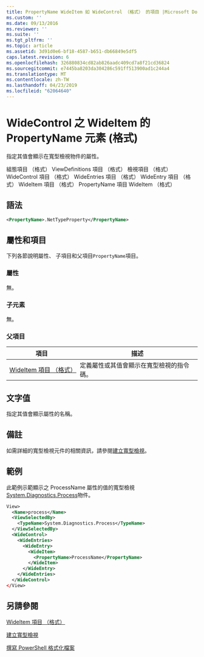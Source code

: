 ```yaml
---
title: PropertyName WideItem 如 WideControl （格式） 的項目 |Microsoft Docs
ms.custom: ''
ms.date: 09/13/2016
ms.reviewer: ''
ms.suite: ''
ms.tgt_pltfrm: ''
ms.topic: article
ms.assetid: 3d91d0e6-bf18-4587-b651-db66849e5df5
caps.latest.revision: 6
ms.openlocfilehash: 326880834cd82ab826aadc409cd7a8f21cd36824
ms.sourcegitcommit: e7445ba8203da304286c591ff513900ad1c244a4
ms.translationtype: MT
ms.contentlocale: zh-TW
ms.lasthandoff: 04/23/2019
ms.locfileid: "62064640"
---
```

# <a name="propertyname-element-for-wideitem-for-widecontrol-format"></a>WideControl 之 WideItem 的 PropertyName 元素 (格式)

指定其值會顯示在寬型檢視物件的屬性。

組態項目 （格式） ViewDefinitions 項目 （格式） 檢視項目 （格式） WideControl 項目 （格式） WideEntries 項目 （格式） WideEntry 項目 （格式） WideItem 項目 （格式） PropertyName 項目 WideItem （格式）

## <a name="syntax"></a>語法

```xml
<PropertyName>.NetTypeProperty</PropertyName>
```

## <a name="attributes-and-elements"></a>屬性和項目

下列各節說明屬性、 子項目和父項目`PropertyName`項目。

### <a name="attributes"></a>屬性

無。

### <a name="child-elements"></a>子元素

無。

### <a name="parent-elements"></a>父項目

|項目|描述|
|-------------|-----------------|
|[WideItem 項目 （格式）](./wideitem-element-for-widecontrol-format.md)|定義屬性或其值會顯示在寬型檢視的指令碼。|

## <a name="text-value"></a>文字值

指定其值會顯示屬性的名稱。

## <a name="remarks"></a>備註

如需詳細的寬型檢視元件的相關資訊，請參閱[建立寬型檢視](./creating-a-wide-view.md)。

## <a name="example"></a>範例

此範例示範顯示之 ProcessName 屬性的值的寬型檢視[System.Diagnostics.Process](/dotnet/api/System.Diagnostics.Process)物件。

```xml
View>
  <Name>process</Name>
  <ViewSelectedBy>
    <TypeName>System.Diagnostics.Process</TypeName>
  </ViewSelectedBy>
  <WideControl>
    <WideEntries>
      <WideEntry>
        <WideItem>
          <PropertyName>ProcessName</PropertyName>
        </WideItem>
      </WideEntry>
    </WideEntries>
  </WideControl>
</View>

```

## <a name="see-also"></a>另請參閱

[WideItem 項目 （格式）](./wideitem-element-for-widecontrol-format.md)

[建立寬型檢視](./creating-a-wide-view.md)

[撰寫 PowerShell 格式化檔案](./writing-a-powershell-formatting-file.md)
